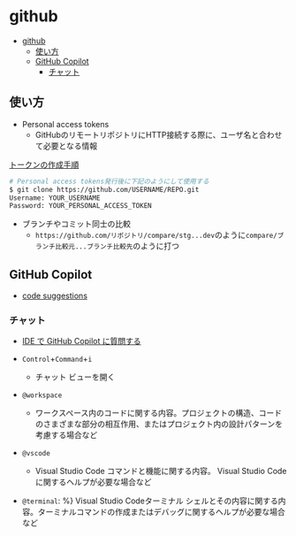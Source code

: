 # github

- [github](#github)
  - [使い方](#使い方)
  - [GitHub Copilot](#github-copilot)
    - [チャット](#チャット)

## 使い方

- Personal access tokens
  - GitHubのリモートリポジトリにHTTP接続する際に、ユーザ名と合わせて必要となる情報

[トークンの作成手順](https://docs.github.com/ja/authentication/keeping-your-account-and-data-secure/managing-your-personal-access-tokens#creating-a-personal-access-token-classic)

```sh
# Personal access tokens発行後に下記のようにして使用する
$ git clone https://github.com/USERNAME/REPO.git
Username: YOUR_USERNAME
Password: YOUR_PERSONAL_ACCESS_TOKEN
```

- ブランチやコミット同士の比較
  - `https://github.com/リポジトリ/compare/stg...dev`のように`compare/ブランチ比較元...ブランチ比較先`のように打つ

## GitHub Copilot

- [code suggestions](https://docs.github.com/en/copilot/using-github-copilot/getting-code-suggestions-in-your-ide-with-github-copilot#prerequisites-2)

### チャット

- [IDE で GitHub Copilot に質問する](https://docs.github.com/ja/copilot/using-github-copilot/asking-github-copilot-questions-in-your-ide)

- `Control`+`Command`+`i`
  - チャット ビューを開く
- `@workspace`
  - ワークスペース内のコードに関する内容。プロジェクトの構造、コードのさまざまな部分の相互作用、またはプロジェクト内の設計パターンを考慮する場合など
- `@vscode`
  - Visual Studio Code コマンドと機能に関する内容。 Visual Studio Code に関するヘルプが必要な場合など
- `@terminal`: %} Visual Studio Codeターミナル シェルとその内容に関する内容。ターミナルコマンドの作成またはデバッグに関するヘルプが必要な場合など
